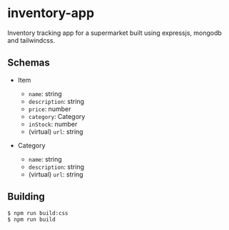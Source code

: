 # inventory-app
Inventory tracking app for a supermarket built using expressjs, mongodb and tailwindcss.

## Schemas
- Item
    + `name`: string
    + `description`: string
    + `price`: number
    + `category`: Category
    + `inStock`: number
    + (virtual) `url`: string

- Category
    + `name`: string
    + `description`: string
    + (virtual) `url`: string

## Building

``` sh
$ npm run build:css
$ npm run build
```
